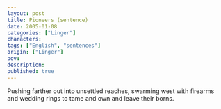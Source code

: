 ```yaml
---
layout: post
title: Pioneers (sentence)
date: 2005-01-08
categories: ["Linger"]
characters: 
tags: ["English", "sentences"]
origin: ["Linger"]
pov: 
description: 
published: true
---
```


Pushing farther out into unsettled reaches, swarming west with firearms and wedding rings to tame and own and leave their borns.
